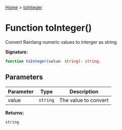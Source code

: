 [Home](../index.md) &gt; [toInteger](./tointeger_1.md)

# Function toInteger()

Convert Rainlang numeric values to interger as string

<b>Signature:</b>

```typescript
function toInteger(value: string): string;
```

## Parameters

|  Parameter | Type | Description |
|  --- | --- | --- |
|  value | `string` | The value to convert |

<b>Returns:</b>

`string`

